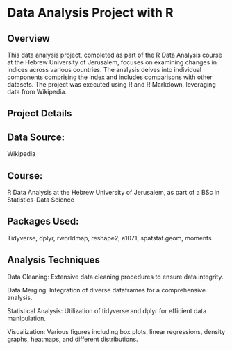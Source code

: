 # Data Analysis Project with R
## Overview
This data analysis project, completed as part of the R Data Analysis course at the Hebrew University of Jerusalem, focuses on examining changes in indices across various countries. The analysis delves into individual components comprising the index and includes comparisons with other datasets. The project was executed using R and R Markdown, leveraging data from Wikipedia.

## Project Details
## Data Source:
Wikipedia

## Course:
R Data Analysis at the Hebrew University of Jerusalem, as part of a BSc in Statistics-Data Science

## Packages Used:
Tidyverse, dplyr, rworldmap, reshape2, e1071, spatstat.geom, moments

## Analysis Techniques
Data Cleaning:
Extensive data cleaning procedures to ensure data integrity.

Data Merging:
Integration of diverse dataframes for a comprehensive analysis.

Statistical Analysis:
Utilization of tidyverse and dplyr for efficient data manipulation.

Visualization:
Various figures including box plots, linear regressions, density graphs, heatmaps, and different distributions.
